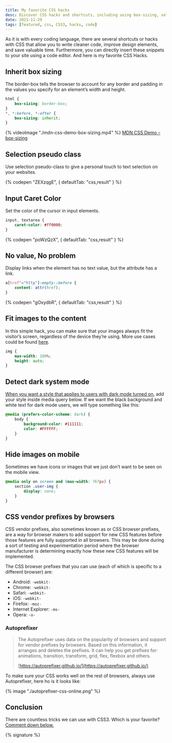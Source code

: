 ```yaml
---
title: My favorite CSS hacks
desc: Discover CSS hacks and shortcuts, including using box-sizing, selection pseudo-class, caret color for input elements, displaying links when an element has no text value, fitting images to content, detecting dark system mode, hiding images on mobile, using CSS vendor prefixes for different browsers, and utilizing Autoprefixer. Learn these tips and improve your CSS coding skills.
date: 2021-11-29
tags: [featured, css, CSS3, hacks, code]
---
```


As it is with every coding language, there are several shortcuts or hacks with CSS that allow you to write cleaner code, improve design elements, and save valuable time. Furthermore, you can directly insert these snippets to your site using a code editor. And here is my favorite CSS Hacks.

## Inherit box sizing

The border-box tells the browser to account for any border and padding in the values you specify for an element’s width and height.

```css
html {
	box-sizing: border-box;
}
*, *:before, *:after {
	box-sizing: inherit;
}
```

{% videoImage "./mdn-css-demo-box-sizing.mp4" %}
<a href="https://developer.mozilla.org/en-US/docs/Web/CSS/box-sizing" target="_blank" rel="noreferrer noopener nofollow">MDN CSS Demo – box-sizing</a>

## Selection pseudo class

Use selection pseudo-class to give a personal touch to text selection on your websites.

{% codepen "ZEXzqgE", { defaultTab: "css,result" } %}

## Input Caret Color

Set the color of the cursor in input elements.

```css
input, textarea {
	caret-color: #ff0000;
}
```

{% codepen "poWzQzX", { defaultTab: "css,result" }  %}

## No value, No problem

Display links when the element has no text value, but the attribute has a link.

```css
a[href^="http"]:empty::before {
    content: attr(href);
}
```

{% codepen "gOxydbR", { defaultTab: "css,result" }  %}

## Fit images to the content

In this simple hack, you can make sure that your images always fit the visitor’s screen, regardless of the device they’re using. More use cases could be found [here](/blog/mobile-friendly-responsive-images-with-css/).

```css
img {
    max-width: 100%;
    height: auto;
}
```

## Detect dark system mode

[When you want a style that applies to users with dark mode turned on](/blog/detect-dark-or-light-device-mode/), add your style inside media query below. If we want the black background and white text for dark mode users, we will type something like this:

```css
@media (prefers-color-scheme: dark) {
    body {
        background-color: #111111;
        color: #FFFFFF;
    }
}
```

## Hide images on mobile

Sometimes we have icons or images that we just don’t want to be seen on the mobile view.

```css
@media only on screen and (max-width: 767px) {
	section .user-img {
		display: none;
	}
}
```

## CSS vendor prefixes by browsers

CSS vendor prefixes, also sometimes known as or CSS browser prefixes, are a way for browser makers to add support for new CSS features before those features are fully supported in all browsers. This may be done during a sort of testing and experimentation period where the browser manufacturer is determining exactly how these new CSS features will be implemented.

The CSS browser prefixes that you can use (each of which is specific to a different browser) are:

- Android: `-webkit-`
- Chrome: `-webkit-`
- Safari: `-webkit-`
- iOS: `-webkit-`
- Firefox: `-moz-`
- Internet Explorer: `-ms-`
- Opera: `-o-`

### Autoprefixer

> The Autoprefixer uses data on the popularity of browsers and support for vendor prefixes by browsers. Based on this information, it arranges and deletes the prefixes. It can help you get prefixes for: animations, transition, transform, grid, flex, flexbox and others.
>
> [https://autoprefixer.github.io/](https://autoprefixer.github.io/)


To make sure your CSS works well on the rest of browsers, always use Autoprefixer, here ho is it looks like:

{% image "./autoprefixer-css-online.png" %}

## Conclusion

There are countless tricks we can use with CSS3. Which is your favorite? [Comment down below.](#comments)

{% signature %}
